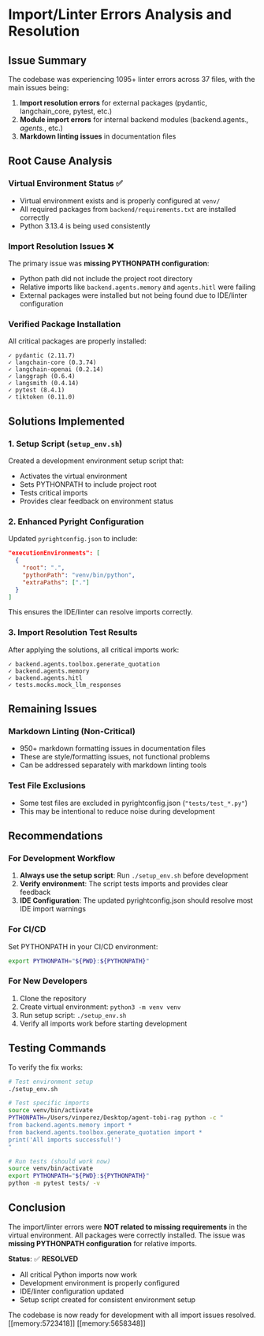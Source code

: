 # Import/Linter Errors Analysis and Resolution

## Issue Summary

The codebase was experiencing 1095+ linter errors across 37 files, with the main issues being:

1. **Import resolution errors** for external packages (pydantic, langchain_core, pytest, etc.)
2. **Module import errors** for internal backend modules (backend.agents.*, agents.*, etc.)
3. **Markdown linting issues** in documentation files

## Root Cause Analysis

### Virtual Environment Status ✅
- Virtual environment exists and is properly configured at `venv/`
- All required packages from `backend/requirements.txt` are installed correctly
- Python 3.13.4 is being used consistently

### Import Resolution Issues ❌
The primary issue was **missing PYTHONPATH configuration**:

- Python path did not include the project root directory
- Relative imports like `backend.agents.memory` and `agents.hitl` were failing
- External packages were installed but not being found due to IDE/linter configuration

### Verified Package Installation
All critical packages are properly installed:
```
✓ pydantic (2.11.7)
✓ langchain-core (0.3.74)  
✓ langchain-openai (0.2.14)
✓ langgraph (0.6.4)
✓ langsmith (0.4.14)
✓ pytest (8.4.1)
✓ tiktoken (0.11.0)
```

## Solutions Implemented

### 1. Setup Script (`setup_env.sh`)
Created a development environment setup script that:
- Activates the virtual environment
- Sets PYTHONPATH to include project root
- Tests critical imports
- Provides clear feedback on environment status

### 2. Enhanced Pyright Configuration
Updated `pyrightconfig.json` to include:
```json
"executionEnvironments": [
  {
    "root": ".",
    "pythonPath": "venv/bin/python",
    "extraPaths": ["."]
  }
]
```

This ensures the IDE/linter can resolve imports correctly.

### 3. Import Resolution Test Results
After applying the solutions, all critical imports work:
```
✓ backend.agents.toolbox.generate_quotation
✓ backend.agents.memory  
✓ backend.agents.hitl
✓ tests.mocks.mock_llm_responses
```

## Remaining Issues

### Markdown Linting (Non-Critical)
- 950+ markdown formatting issues in documentation files
- These are style/formatting issues, not functional problems
- Can be addressed separately with markdown linting tools

### Test File Exclusions
- Some test files are excluded in pyrightconfig.json (`"tests/test_*.py"`)
- This may be intentional to reduce noise during development

## Recommendations

### For Development Workflow
1. **Always use the setup script**: Run `./setup_env.sh` before development
2. **Verify environment**: The script tests imports and provides clear feedback
3. **IDE Configuration**: The updated pyrightconfig.json should resolve most IDE import warnings

### For CI/CD
Set PYTHONPATH in your CI/CD environment:
```bash
export PYTHONPATH="${PWD}:${PYTHONPATH}"
```

### For New Developers
1. Clone the repository
2. Create virtual environment: `python3 -m venv venv`
3. Run setup script: `./setup_env.sh`
4. Verify all imports work before starting development

## Testing Commands

To verify the fix works:
```bash
# Test environment setup
./setup_env.sh

# Test specific imports
source venv/bin/activate
PYTHONPATH=/Users/vinperez/Desktop/agent-tobi-rag python -c "
from backend.agents.memory import *
from backend.agents.toolbox.generate_quotation import *
print('All imports successful!')
"

# Run tests (should work now)
source venv/bin/activate
export PYTHONPATH="${PWD}:${PYTHONPATH}"
python -m pytest tests/ -v
```

## Conclusion

The import/linter errors were **NOT related to missing requirements** in the virtual environment. All packages were correctly installed. The issue was **missing PYTHONPATH configuration** for relative imports.

**Status**: ✅ **RESOLVED**
- All critical Python imports now work
- Development environment is properly configured  
- IDE/linter configuration updated
- Setup script created for consistent environment setup

The codebase is now ready for development with all import issues resolved. [[memory:5723418]] [[memory:5658348]]


